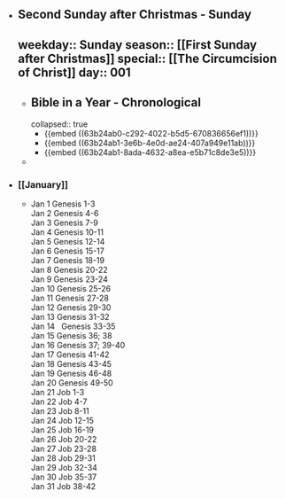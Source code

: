 - ## Second Sunday after Christmas - Sunday
  weekday:: Sunday
  season:: [[First Sunday after Christmas]]
  special:: [[The Circumcision of Christ]]
  day:: 001
	-
	- ## Bible in a Year - Chronological
	  collapsed:: true
		- {{embed ((63b24ab0-c292-4022-b5d5-670836656ef1))}}
		- {{embed ((63b24ab1-3e6b-4e0d-ae24-407a949e11ab))}}
		- {{embed ((63b24ab1-8ada-4632-a8ea-e5b71c8de3e5))}}
	-
- ### [[January]]
	- Jan 1	   Genesis 1-3  
	  Jan 2	   Genesis 4-6  
	  Jan 3	   Genesis 7-9  
	  Jan 4	   Genesis 10-11  
	  Jan 5	   Genesis 12-14  
	  Jan 6	   Genesis 15-17  
	  Jan 7	   Genesis 18-19  
	  Jan 8	   Genesis 20-22  
	  Jan 9	   Genesis 23-24  
	  Jan 10	   Genesis 25-26  
	  Jan 11	   Genesis 27-28  
	  Jan 12	   Genesis 29-30  
	  Jan 13	   Genesis 31-32  
	  Jan 14	   Genesis 33-35  
	  Jan 15	   Genesis 36; 38  
	  Jan 16	   Genesis 37; 39-40  
	  Jan 17	   Genesis 41-42  
	  Jan 18	   Genesis 43-45  
	  Jan 19	   Genesis 46-48  
	  Jan 20	   Genesis 49-50  
	  Jan 21	   Job 1-3  
	  Jan 22	   Job 4-7  
	  Jan 23	   Job 8-11  
	  Jan 24	   Job 12-15  
	  Jan 25	   Job 16-19  
	  Jan 26	   Job 20-22  
	  Jan 27	   Job 23-28  
	  Jan 28	   Job 29-31  
	  Jan 29	   Job 32-34  
	  Jan 30	   Job 35-37  
	  Jan 31	   Job 38-42